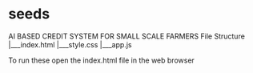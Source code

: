 # seeds
AI BASED CREDIT SYSTEM FOR SMALL SCALE FARMERS
File Structure
|___index.html
|___style.css
|___app.js

To run these open the index.html file in the web browser
